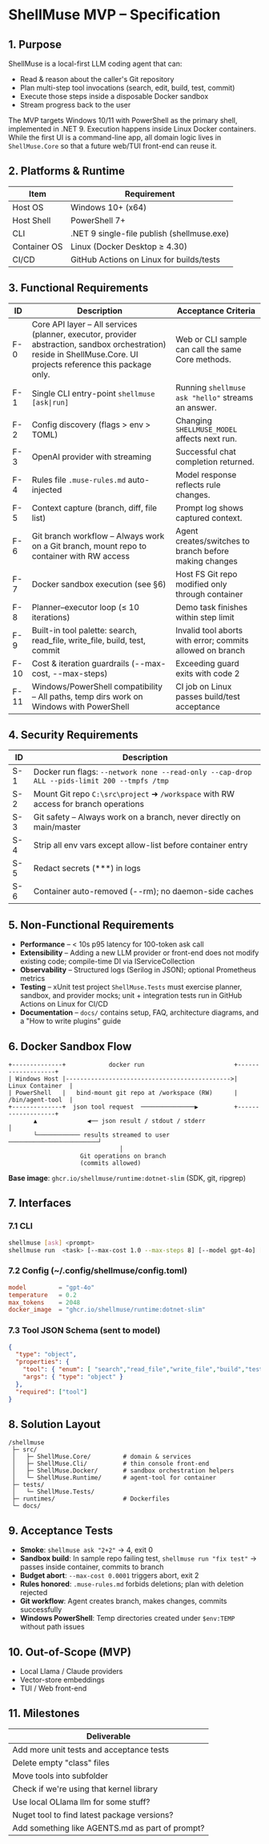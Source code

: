 # ShellMuse MVP – Specification

## 1. Purpose

ShellMuse is a local-first LLM coding agent that can:

- Read & reason about the caller's Git repository
- Plan multi-step tool invocations (search, edit, build, test, commit)
- Execute those steps inside a disposable Docker sandbox
- Stream progress back to the user

The MVP targets Windows 10/11 with PowerShell as the primary shell, implemented in .NET 9. Execution happens inside Linux Docker containers. While the first UI is a command-line app, all domain logic lives in `ShellMuse.Core` so that a future web/TUI front-end can reuse it.

## 2. Platforms & Runtime

| Item | Requirement |
|------|-------------|
| Host OS | Windows 10+ (x64) |
| Host Shell | PowerShell 7+ |
| CLI | .NET 9 single-file publish (shellmuse.exe) |
| Container OS | Linux (Docker Desktop ≥ 4.30) |
| CI/CD | GitHub Actions on Linux for builds/tests |

## 3. Functional Requirements

| ID | Description | Acceptance Criteria |
|----|-------------|-------------------|
| F-0 | Core API layer – All services (planner, executor, provider abstraction, sandbox orchestration) reside in ShellMuse.Core. UI projects reference this package only. | Web or CLI sample can call the same Core methods. |
| F-1 | Single CLI entry-point `shellmuse [ask\|run]` | Running `shellmuse ask "hello"` streams an answer. |
| F-2 | Config discovery (flags > env > TOML) | Changing `SHELLMUSE_MODEL` affects next run. |
| F-3 | OpenAI provider with streaming | Successful chat completion returned. |
| F-4 | Rules file `.muse-rules.md` auto-injected | Model response reflects rule changes. |
| F-5 | Context capture (branch, diff, file list) | Prompt log shows captured context. |
| F-6 | Git branch workflow – Always work on a Git branch, mount repo to container with RW access | Agent creates/switches to branch before making changes |
| F-7 | Docker sandbox execution (see §6) | Host FS Git repo modified only through container |
| F-8 | Planner–executor loop (≤ 10 iterations) | Demo task finishes within step limit |
| F-9 | Built-in tool palette: search, read_file, write_file, build, test, commit | Invalid tool aborts with error; commits allowed on branch |
| F-10 | Cost & iteration guardrails (--max-cost, --max-steps) | Exceeding guard exits with code 2 |
| F-11 | Windows/PowerShell compatibility – All paths, temp dirs work on Windows with PowerShell | CI job on Linux passes build/test acceptance |

## 4. Security Requirements

| ID | Description |
|----|-------------|
| S-1 | Docker run flags: `--network none --read-only --cap-drop ALL --pids-limit 200 --tmpfs /tmp` |
| S-2 | Mount Git repo `C:\src\project` ➜ `/workspace` with RW access for branch operations |
| S-3 | Git safety – Always work on a branch, never directly on main/master |
| S-4 | Strip all env vars except allow-list before container entry |
| S-5 | Redact secrets (***) in logs |
| S-6 | Container auto-removed (--rm); no daemon-side caches |

## 5. Non-Functional Requirements

- **Performance** – < 10s p95 latency for 100-token ask call
- **Extensibility** – Adding a new LLM provider or front-end does not modify existing code; compile-time DI via IServiceCollection
- **Observability** – Structured logs (Serilog in JSON); optional Prometheus metrics
- **Testing** – xUnit test project `ShellMuse.Tests` must exercise planner, sandbox, and provider mocks; unit + integration tests run in GitHub Actions on Linux for CI/CD
- **Documentation** – `docs/` contains setup, FAQ, architecture diagrams, and a "How to write plugins" guide

## 6. Docker Sandbox Flow

```
+--------------+            docker run                         +-------------------+
| Windows Host |---------------------------------------------->|  Linux Container  |
| PowerShell   |   bind-mount git repo at /workspace (RW)      |  /bin/agent-tool  |
+--------------+  json tool request  ───────────────▶          +-------------------+
       ▲              ◀── json result / stdout / stderr               │
       └──────────── results streamed to user ─────────────────────────┘
                               │
                    Git operations on branch
                    (commits allowed)
```

**Base image**: `ghcr.io/shellmuse/runtime:dotnet-slim` (SDK, git, ripgrep)

## 7. Interfaces

### 7.1 CLI

```bash
shellmuse [ask] <prompt>
shellmuse run  <task> [--max-cost 1.0 --max-steps 8] [--model gpt-4o] [-v]
```

### 7.2 Config (~/.config/shellmuse/config.toml)

```toml
model         = "gpt-4o"
temperature   = 0.2
max_tokens    = 2048
docker_image  = "ghcr.io/shellmuse/runtime:dotnet-slim"
```

### 7.3 Tool JSON Schema (sent to model)

```json
{
  "type": "object",
  "properties": {
    "tool": { "enum": [ "search","read_file","write_file","build","test","commit","branch","finish" ] },
    "args": { "type": "object" }
  },
  "required": ["tool"]
}
```

## 8. Solution Layout

```
/shellmuse
 ├─ src/
 │   ├─ ShellMuse.Core/         # domain & services
 │   ├─ ShellMuse.Cli/          # thin console front-end
 │   ├─ ShellMuse.Docker/       # sandbox orchestration helpers
 │   └─ ShellMuse.Runtime/      # agent-tool for container
 ├─ tests/
 │   └─ ShellMuse.Tests/
 ├─ runtimes/                   # Dockerfiles
 └─ docs/
```

## 9. Acceptance Tests

- **Smoke**: `shellmuse ask "2+2"` → 4, exit 0
- **Sandbox build**: In sample repo failing test, `shellmuse run "fix test"` → passes inside container, commits to branch
- **Budget abort**: `--max-cost 0.0001` triggers abort, exit 2
- **Rules honored**: `.muse-rules.md` forbids deletions; plan with deletion rejected
- **Git workflow**: Agent creates branch, makes changes, commits successfully
- **Windows PowerShell**: Temp directories created under `$env:TEMP` without path issues

## 10. Out-of-Scope (MVP)

- Local Llama / Claude providers
- Vector-store embeddings  
- TUI / Web front-end

## 11. Milestones

| Deliverable |
|-------------|
| Add more unit tests and acceptance tests |
| Delete empty "class" files |
| Move tools into subfolder |
| Check if we're using that kernel library |
| Use local OLlama llm for some stuff? |
| Nuget tool to find latest package versions? |
| Add something like AGENTS.md as part of prompt? |
